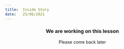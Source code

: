 ```yaml
---
title:  Inside Story
date:   25/06/2021
---
```


### <center>We are working on this lesson</center>
<center>Please come back later</center>